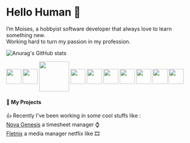 # Hello Human 👋

I’m Moises, a hobbyist software developer that always love to learn something new. <br>
Working hard to turn my passion in my profession.
<!-- ##### Working to turn a passion into a profession -->




<!-- ###### Drywall installer and web developer on my free time
![alt text](https://github.com/FuryAndRage/FuryAndRage/blob/master/img/1.gif "Installing drywall during the day") ![](https://github.com/FuryAndRage/FuryAndRage/blob/master/img/2.gif "Coding at night") -->


![Anurag's GitHub stats](https://github-readme-stats.vercel.app/api?username=MoisesHDAndrade&count_private=true&show_icons=true)
<!-- [![Top Langs](https://github-readme-stats.vercel.app/api/top-langs/?username=MoisesHDAndrade)](https://github.com/anuraghazra/github-readme-stats) -->



<div>

<img align="center" height="40" width="40" src="https://cdn.jsdelivr.net/gh/devicons/devicon/icons/python/python-original.svg">
<img align="center" height="40" width="40" src="https://cdn.jsdelivr.net/gh/devicons/devicon/icons/django/django-plain.svg">
<img align="center" height="80" width="80" src="https://cdn.jsdelivr.net/gh/devicons/devicon/icons/flask/flask-original-wordmark.svg">
<img align="center" height="40" width="40" src="https://cdn.jsdelivr.net/gh/devicons/devicon/icons/javascript/javascript-original.svg">
<img align="center" height="40" width="40" src="https://cdn.jsdelivr.net/gh/devicons/devicon/icons/vuejs/vuejs-original.svg">
<img align="center" height="40" width="40" src="https://cdn.jsdelivr.net/gh/devicons/devicon/icons/bootstrap/bootstrap-plain.svg">
<img align="center" height="40" width="40" src="https://cdn.jsdelivr.net/gh/devicons/devicon/icons/html5/html5-original.svg">
<img align="center" height="40" width="40" src="https://cdn.jsdelivr.net/gh/devicons/devicon/icons/git/git-original.svg">
<img align="center" height="40" width="40" src="https://cdn.jsdelivr.net/gh/devicons/devicon/icons/linux/linux-plain.svg">
<img align="center" height="40" width="40" src="https://cdn.jsdelivr.net/gh/devicons/devicon/icons/postgresql/postgresql-original.svg">
 
</div>

#### 💼 My Projects
👍 Recently I've been working in some cool stuffs like :<br>
[Nova Genesis](https://novagenesis.co.nz) a timesheet manager ⌚ <br>
[Fletnix](https://github.com/FuryAndRage/Fletnix) a media manager netflix like 🎞️
